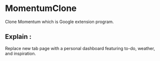 # MomentumClone
Clone Momentum which is Google extension program.   
  
Explain :     
-----------
Replace new tab page with a personal dashboard featuring to-do, weather, and inspiration.
